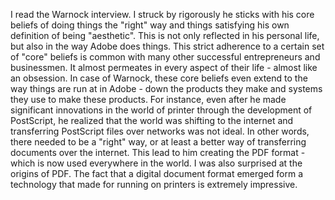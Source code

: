 I read the Warnock interview. I struck by rigorously he sticks with his core beliefs of doing things the "right" way and things satisfying his own definition of being "aesthetic". This is not only reflected in his personal life, but also in the way Adobe does things. This strict adherence to a certain set of "core" beliefs is common with many other successful entrepreneurs and businessmen. It almost permeates in every aspect of their life - almost like an obsession. In case of Warnock, these core beliefs even extend to the way things are run at in Adobe - down the products they make and systems they use to make these products. For instance, even after he made significant innovations in the world of printer through the development of PostScript, he realized that the world was shifting to the internet and transferring PostScript files over networks was not ideal. In other words, there needed to be a "right" way, or at least a better way of transferring documents over the internet. This lead to him creating the PDF format - which is now used everywhere in the world. I was also surprised at the origins of PDF. The fact that a digital document format emerged form a technology that made for running on printers is extremely impressive. 
